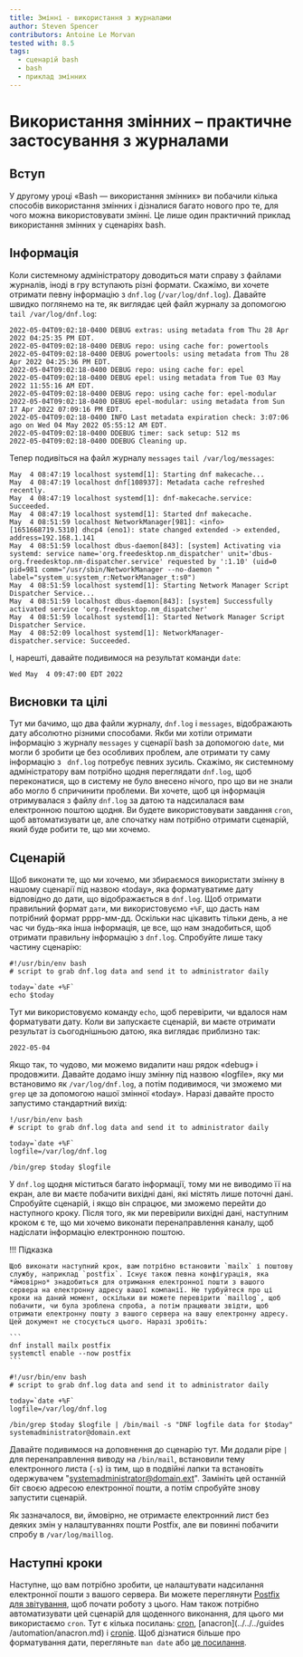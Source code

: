 ```yaml
---
title: Змінні - використання з журналами
author: Steven Spencer
contributors: Antoine Le Morvan
tested with: 8.5
tags:
  - сценарій bash
  - bash
  - приклад змінних
---
```


# Використання змінних – практичне застосування з журналами

## Вступ

У другому уроці «Bash — використання змінних» ви побачили кілька способів використання змінних і дізналися багато нового про те, для чого можна використовувати змінні. Це лише один практичний приклад використання змінних у сценаріях bash.

## Інформація

Коли системному адміністратору доводиться мати справу з файлами журналів, іноді в гру вступають різні формати. Скажімо, ви хочете отримати певну інформацію з `dnf.log` (`/var/log/dnf.log`). Давайте швидко поглянемо на те, як виглядає цей файл журналу за допомогою `tail /var/log/dnf.log`:


```
2022-05-04T09:02:18-0400 DEBUG extras: using metadata from Thu 28 Apr 2022 04:25:35 PM EDT.
2022-05-04T09:02:18-0400 DEBUG repo: using cache for: powertools
2022-05-04T09:02:18-0400 DEBUG powertools: using metadata from Thu 28 Apr 2022 04:25:36 PM EDT.
2022-05-04T09:02:18-0400 DEBUG repo: using cache for: epel
2022-05-04T09:02:18-0400 DEBUG epel: using metadata from Tue 03 May 2022 11:55:16 AM EDT.
2022-05-04T09:02:18-0400 DEBUG repo: using cache for: epel-modular
2022-05-04T09:02:18-0400 DEBUG epel-modular: using metadata from Sun 17 Apr 2022 07:09:16 PM EDT.
2022-05-04T09:02:18-0400 INFO Last metadata expiration check: 3:07:06 ago on Wed 04 May 2022 05:55:12 AM EDT.
2022-05-04T09:02:18-0400 DDEBUG timer: sack setup: 512 ms
2022-05-04T09:02:18-0400 DDEBUG Cleaning up.
```

Тепер подивіться на файл журналу `messages` `tail /var/log/messages`:

```
May  4 08:47:19 localhost systemd[1]: Starting dnf makecache...
May  4 08:47:19 localhost dnf[108937]: Metadata cache refreshed recently.
May  4 08:47:19 localhost systemd[1]: dnf-makecache.service: Succeeded.
May  4 08:47:19 localhost systemd[1]: Started dnf makecache.
May  4 08:51:59 localhost NetworkManager[981]: <info>  [1651668719.5310] dhcp4 (eno1): state changed extended -> extended, address=192.168.1.141
May  4 08:51:59 localhost dbus-daemon[843]: [system] Activating via systemd: service name='org.freedesktop.nm_dispatcher' unit='dbus-org.freedesktop.nm-dispatcher.service' requested by ':1.10' (uid=0 pid=981 comm="/usr/sbin/NetworkManager --no-daemon " label="system_u:system_r:NetworkManager_t:s0")
May  4 08:51:59 localhost systemd[1]: Starting Network Manager Script Dispatcher Service...
May  4 08:51:59 localhost dbus-daemon[843]: [system] Successfully activated service 'org.freedesktop.nm_dispatcher'
May  4 08:51:59 localhost systemd[1]: Started Network Manager Script Dispatcher Service.
May  4 08:52:09 localhost systemd[1]: NetworkManager-dispatcher.service: Succeeded.
```

І, нарешті, давайте подивимося на результат команди `date`:

```
Wed May  4 09:47:00 EDT 2022
```

## Висновки та цілі

Тут ми бачимо, що два файли журналу, `dnf.log` і `messages`, відображають дату абсолютно різними способами. Якби ми хотіли отримати інформацію з журналу `messages` у сценарії bash за допомогою `date`, ми могли б зробити це без особливих проблем, але отримати ту саму інформацію з ` dnf.log` потребує певних зусиль. Скажімо, як системному адміністратору вам потрібно щодня переглядати `dnf.log`, щоб переконатися, що в систему не було внесено нічого, про що ви не знали або могло б спричинити проблеми. Ви хочете, щоб ця інформація отримувалася з файлу `dnf.log` за датою та надсилалася вам електронною поштою щодня. Ви будете використовувати завдання `cron`, щоб автоматизувати це, але спочатку нам потрібно отримати сценарій, який буде робити те, що ми хочемо.

## Сценарій

Щоб виконати те, що ми хочемо, ми збираємося використати змінну в нашому сценарії під назвою «today», яка форматуватиме дату відповідно до дати, що відображається в `dnf.log`.  Щоб отримати правильний формат `дати`, ми використовуємо `+%F`, що дасть нам потрібний формат рррр-мм-дд. Оскільки нас цікавить тільки день, а не час чи будь-яка інша інформація, це все, що нам знадобиться, щоб отримати правильну інформацію з `dnf.log`. Спробуйте лише таку частину сценарію:

```
#!/usr/bin/env bash
# script to grab dnf.log data and send it to administrator daily

today=`date +%F`
echo $today
```

Тут ми використовуємо команду `echo`, щоб перевірити, чи вдалося нам форматувати дату. Коли ви запускаєте сценарій, ви маєте отримати результат із сьогоднішньою датою, яка виглядає приблизно так:

```
2022-05-04
```

Якщо так, то чудово, ми можемо видалити наш рядок «debug» і продовжити. Давайте додамо іншу змінну під назвою «logfile», яку ми встановимо як `/var/log/dnf.log`, а потім подивимося, чи зможемо ми `grep` це за допомогою нашої змінної «today». Наразі давайте просто запустимо стандартний вихід:

```
!/usr/bin/env bash
# script to grab dnf.log data and send it to administrator daily

today=`date +%F`
logfile=/var/log/dnf.log

/bin/grep $today $logfile
```

У `dnf.log` щодня міститься багато інформації, тому ми не виводимо її на екран, але ви маєте побачити вихідні дані, які містять лише поточні дані. Спробуйте сценарій, і якщо він спрацює, ми зможемо перейти до наступного кроку. Після того, як ми перевірили вихідні дані, наступним кроком є те, що ми хочемо виконати перенаправлення каналу, щоб надіслати інформацію електронною поштою.

!!! Підказка

    Щоб виконати наступний крок, вам потрібно встановити `mailx` і поштову службу, наприклад `postfix`. Існує також певна конфігурація, яка *ймовірно* знадобиться для отримання електронної пошти з вашого сервера на електронну адресу вашої компанії. Не турбуйтеся про ці кроки на даний момент, оскільки ви можете перевірити `maillog`, щоб побачити, чи була зроблена спроба, а потім працювати звідти, щоб отримати електронну пошту з вашого сервера на вашу електронну адресу. Цей документ не стосується цього. Наразі зробіть:

    ```
    dnf install mailx postfix
    systemctl enable --now postfix
    ```

```
#!/usr/bin/env bash
# script to grab dnf.log data and send it to administrator daily

today=`date +%F`
logfile=/var/log/dnf.log

/bin/grep $today $logfile | /bin/mail -s "DNF logfile data for $today" systemadministrator@domain.ext
```

Давайте подивимося на доповнення до сценарію тут. Ми додали pipe `|` для перенаправлення виводу на `/bin/mail`, встановили тему електронного листа (`-s`) із тим, що в подвійні лапки та встановіть одержувачем "systemadministrator@domain.ext". Замініть цей останній біт своєю адресою електронної пошти, а потім спробуйте знову запустити сценарій.

Як зазначалося, ви, ймовірно, не отримаєте електронний лист без деяких змін у налаштуваннях пошти Postfix, але ви повинні побачити спробу в `/var/log/maillog`.

## Наступні кроки

Наступне, що вам потрібно зробити, це налаштувати надсилання електронної пошти з вашого сервера. Ви можете переглянути [Postfix для звітування](../../../guides/email/postfix_reporting.md), щоб почати роботу з цього. Нам також потрібно автоматизувати цей сценарій для щоденного виконання, для цього ми використаємо `cron`. Тут є кілька посилань: [cron](../../../guides/automation/cron_jobs_howto.md), [anacron](../../../guides /automation/anacron.md) і [cronie](../../../guides/automation/cronie.md). Щоб дізнатися більше про форматування дати, перегляньте `man date` або [це посилання](https://man7.org/linux/man-pages/man1/date.1.html).
